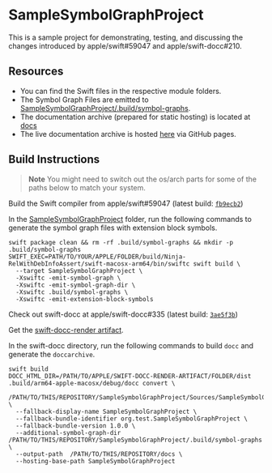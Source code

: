 # SampleSymbolGraphProject
This is a sample project for demonstrating, testing, and discussing the changes introduced by apple/swift#59047 and apple/swift-docc#210.

## Resources

* You can find the Swift files in the respective module folders.
* The Symbol Graph Files are emitted to [SampleSymbolGraphProject/.build/symbol-graphs](SampleSymbolGraphProject/.build/symbol-graphs).
* The documentation archive (prepared for static hosting) is located at [docs](docs)
* The live documentation archive is hosted [here](https://themomax.github.io/SampleSymbolGraphProject/documentation/samplesymbolgraphproject/) via GitHub pages.

## Build Instructions

> **Note** You might need to switch out the os/arch parts for some of the paths below to match your system.

Build the Swift compiler from apple/swift#59047 (latest build: [`fb9ecb2`](https://github.com/apple/swift/pull/59047/commits/fb9ecb25924353e26fd130d21c174713786a640e))

In the [SampleSymbolGraphProject](SampleSymbolGraphProject) folder, run the following commands to generate the symbol graph files with extension block symbols.
```
swift package clean && rm -rf .build/symbol-graphs && mkdir -p .build/symbol-graphs
SWIFT_EXEC=PATH/TO/YOUR/APPLE/FOLDER/build/Ninja-RelWithDebInfoAssert/swift-macosx-arm64/bin/swiftc swift build \
  --target SampleSymbolGraphProject \
  -Xswiftc -emit-symbol-graph \
  -Xswiftc -emit-symbol-graph-dir \
  -Xswiftc .build/symbol-graphs \
  -Xswiftc -emit-extension-block-symbols
```

Check out swift-docc at apple/swift-docc#335 (latest build: [`3ae5f3b`](https://github.com/apple/swift-docc/pull/335/commits/3ae5f3b0a3af8ed32d3d6c69ddf90938cb6706ce))

Get the [swift-docc-render artifact](https://github.com/apple/swift-docc-render-artifact).

In the swift-docc directory, run the following commands to build `docc` and generate the `doccarchive`.

```
swift build
DOCC_HTML_DIR=/PATH/TO/APPLE/SWIFT-DOCC-RENDER-ARTIFACT/FOLDER/dist .build/arm64-apple-macosx/debug/docc convert \
  /PATH/TO/THIS/REPOSITORY/SampleSymbolGraphProject/Sources/SampleSymbolGraphProject/SampleSymbolGraphProject.docc \
  --fallback-display-name SampleSymbolGraphProject \
  --fallback-bundle-identifier org.test.SampleSymbolGraphProject \
  --fallback-bundle-version 1.0.0 \
  --additional-symbol-graph-dir /PATH/TO/THIS/REPOSITORY/SampleSymbolGraphProject/.build/symbol-graphs \
  --output-path  /PATH/TO/THIS/REPOSITORY/docs \
  --hosting-base-path SampleSymbolGraphProject
```
